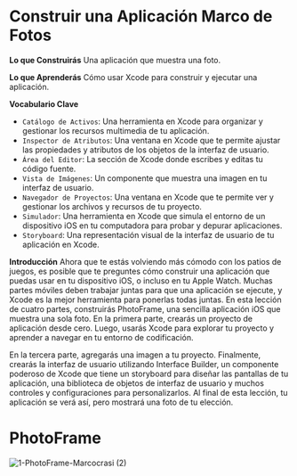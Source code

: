 # Construir una Aplicación Marco de Fotos

**Lo que Construirás**
Una aplicación que muestra una foto.

**Lo que Aprenderás**
Cómo usar Xcode para construir y ejecutar una aplicación.

**Vocabulario Clave**
- ``Catálogo de Activos``: Una herramienta en Xcode para organizar y gestionar los recursos multimedia de tu aplicación.
- ``Inspector de Atributos``: Una ventana en Xcode que te permite ajustar las propiedades y atributos de los objetos de la interfaz de usuario.
- ``Área del Editor``: La sección de Xcode donde escribes y editas tu código fuente.
- ``Vista de Imágenes``: Un componente que muestra una imagen en tu interfaz de usuario.
- ``Navegador de Proyectos``: Una ventana en Xcode que te permite ver y gestionar los archivos y recursos de tu proyecto.
- ``Simulador``: Una herramienta en Xcode que simula el entorno de un dispositivo iOS en tu computadora para probar y depurar aplicaciones.
- ``Storyboard``: Una representación visual de la interfaz de usuario de tu aplicación en Xcode.

**Introducción**
Ahora que te estás volviendo más cómodo con los patios de juegos, es posible que te preguntes cómo construir una aplicación que puedas usar en tu dispositivo iOS, o incluso en tu Apple Watch. Muchas partes móviles deben trabajar juntas para que una aplicación se ejecute, y Xcode es la mejor herramienta para ponerlas todas juntas.
En esta lección de cuatro partes, construirás PhotoFrame, una sencilla aplicación iOS que muestra una sola foto. En la primera parte, crearás un proyecto de aplicación desde cero. Luego, usarás Xcode para explorar tu proyecto y aprender a navegar en tu entorno de codificación.

En la tercera parte, agregarás una imagen a tu proyecto. Finalmente, crearás la interfaz de usuario utilizando Interface Builder, un componente poderoso de Xcode que tiene un storyboard para diseñar las pantallas de tu aplicación, una biblioteca de objetos de interfaz de usuario y muchos controles y configuraciones para personalizarlos.
Al final de esta lección, tu aplicación se verá así, pero mostrará una foto de tu elección.

# PhotoFrame

![1-PhotoFrame-Marcocrasi (2)](https://github.com/Marcoc-rasi/DEVELOPMENT-WITH-SWIFT-EXPLORATIONS/assets/51039101/1de4e7c5-7f70-48a1-af8b-6a5fcc8edd89)
